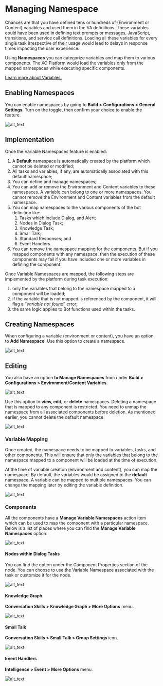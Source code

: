 
# **Managing Namespace**

Chances are that you have defined tens or hundreds of (Environment or Content) variables and used them in the VA definitions. These variables could have been used in defining text prompts or messages, JavaScript, transitions, and service call definitions. Loading all these variables for every single task irrespective of their usage would lead to delays in response times impacting the user experience.

Using **Namespaces** you can categorize variables and map them to various components. The XO Platform would load the variables only from the mapped namespaces while executing specific components.

[Learn more about Variables.](https://developer.kore.ai/docs/bots/bot-settings/bot-management/using-bot-variables/)


## Enabling Namespaces

You can enable namespaces by going to **Build > Configurations > General Settings**. Turn on the toggle, then confirm your choice to enable the feature.


![alt_text](images/managingnamespace(2).png "image_tooltip")



## Implementation

Once the Variable Namespaces feature is enabled:



1. A **Default** namespace is automatically created by the platform which cannot be deleted or modified;
2. All tasks and variables, if any, are automatically associated with this default namespace;
3. You can define and manage namespaces;
4. You can add or remove the Environment and Content variables to these namespaces. A variable can belong to one or more namespaces. You cannot remove the Environment and Content variables from the default namespace.
5. You can map namespaces to the various components of the bot definition like:
    1. Tasks which include Dialog, and Alert;
    2. Nodes in Dialog Task;
    3. Knowledge Task;
    4. Small Talk;
    5. Standard Responses; and
    6. Event Handlers.
6. You can remove the namespace mapping for the components. But if you mapped components with any namespace, then the execution of these components may fail if you have included one or more variables in defining the component.

Once Variable Namespaces are mapped, the following steps are implemented by the platform during task execution:



1. only the variables that belong to the namespace mapped to a component will be loaded;
2. if the variable that is not mapped is referenced by the component, it will flag a “_variable not found_” error;
3. the same logic applies to Bot functions used within the tasks.


## Creating Namespaces

When configuring a variable (environment or content), you have an option to **Add Namespace**. Use this option to create a namespace.




![alt_text](images/managingnamespace(8).png "image_tooltip")



## Editing

You also have an option **to Manage Namespaces** from under **Build > Configurations > Environment/Content Variables**.



![alt_text](images/managingnamespace(7).png "image_tooltip")


Use this option to **view, edit,** or **delete** namespaces. Deleting a namespace that is mapped to any component is restricted. You need to unmap the namespace from all associated components before deletion. As mentioned earlier, you cannot delete the default namespace.





![alt_text](images/managingnamespace(5).png "image_tooltip")



### Variable Mapping

Once created, the namespace needs to be mapped to variables, tasks, and other components. This will ensure that only the variables that belong to the namespace mapped to a component will be loaded at the time of execution.

At the time of variable creation (environment and content), you can map the namespace. By default, the variables would be assigned to the **default** namespace. A variable can be mapped to multiple namespaces. You can change the mapping later by editing the variable definition.




![alt_text](images/managingnamespace(4).png "image_tooltip")



### Components

All the components have a **Manage Variable Namespaces** action item which can be used to map the component with a particular namespace. Below is a list of places where you can find the **Manage Variable Namespaces** option:




![alt_text](images/managingnamespace(6).png "image_tooltip")


 


#### Nodes within Dialog Tasks

You can find the option under the Component Properties section of the node. You can choose to use the Variable Namespace associated with the task or customize it for the node. 





![alt_text](images/managingnamespace(9).png "image_tooltip")



#### Knowledge Graph

**Conversation Skills > Knowledge Graph > More Options** menu.




![alt_text](images/managingnamespace(6).png "image_tooltip")



#### Small Talk

**Conversation Skills > Small Talk > Group Settings** icon.




![alt_text](images/managingnamespace(10).png "image_tooltip")



#### Event Handlers

**Intelligence > Event > More Options** menu.





![alt_text](images/managingnamespace(1).png "image_tooltip")

